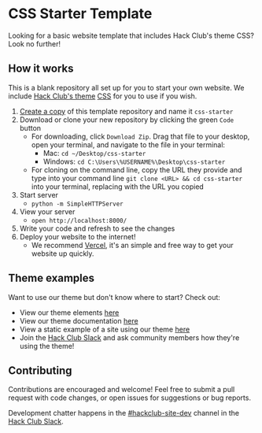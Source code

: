 # CSS Starter Template

Looking for a basic website template that includes Hack Club's theme CSS? Look no further!

## How it works

This is a blank repository all set up for you to start your own website. We include [Hack Club's theme](https://theme.hackclub.com/) [CSS](theme.css) for you to use if you wish.

1. [Create a copy](https://github.com/hackclub/css-starter/generate) of this template repository and name it `css-starter`
1. Download or clone your new repository by clicking the green `Code` button 
   - For downloading, click `Download Zip`. Drag that file to your desktop, open your terminal, and navigate to the file in your terminal:
      - Mac: `cd ~/Desktop/css-starter`
      - Windows: `cd C:\Users\%USERNAME%\Desktop\css-starter`
   - For cloning on the command line, copy the URL they provide and type into your command line `git clone <URL> && cd css-starter` into your terminal, replacing <URL> with the URL you copied
1. Start server
   - `python -m SimpleHTTPServer`
1. View your server
   - `open http://localhost:8000/`
1. Write your code and refresh to see the changes
1. Deploy your website to the internet!
   - We recommend [Vercel](https://vercel.com/docs/get-started), it's an simple and free way to get your website up quickly.

## Theme examples

Want to use our theme but don't know where to start? Check out:
  - View our theme elements <a href="https://theme.hackclub.com/">here</a>
  - View our theme documentation <a href="https://github.com/hackclub/css">here</a>
  - View a static example of a site using our theme <a href="https://github.com/hackclub/contribute">here</a>
  - Join the <a href="https://hackclub.com/slack/">Hack Club Slack</a> and ask community members how they're using the theme!

## Contributing

Contributions are encouraged and welcome! Feel free to submit a pull request with code changes, or open issues for suggestions or bug reports.

Development chatter happens in the [#hackclub-site-dev](https://app.slack.com/client/T0266FRGM/C036BTDGP43) channel in the [Hack Club Slack](https://hackclub.com/slack/).
